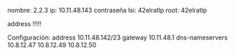 nombre: 2.2.3
ip: 10.11.48.143
contraseña
	lsi: 42elratlp
	root: 42elratlp


address !!!!!

Configuración:
address 10.11.48.142/23
gateway 10.11.48.1
dns-nameservers 10.8.12.47 10.8.12.49 10.8.12.50
